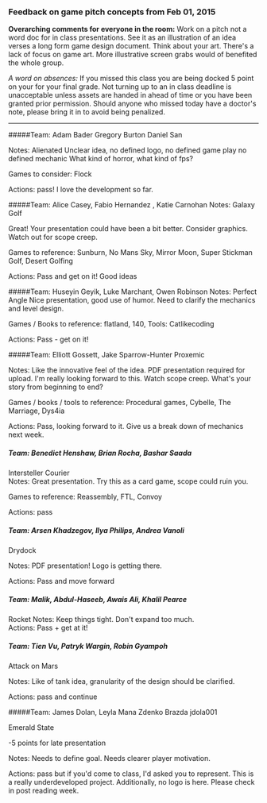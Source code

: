 ### Feedback on game pitch concepts from Feb 01, 2015 

**Overarching comments for everyone in the room:** Work on a pitch not a word doc for in class presentations. See it as an illustration of an idea verses a long form game design document. 
Think about your art. There's a lack of focus on game art. More illustrative screen grabs would of benefited the whole group. 

*A word on absences:* If you missed this class you are  being docked 5 point on your for your final grade. Not turning up to an in class deadline is unacceptable unless assets are handed in ahead of time  or you have been granted prior permission. Should anyone who missed today have a doctor's note, please bring it in to avoid being penalized.  
 
----
#####Team: Adam Bader Gregory Burton Daniel San

Notes: Alienated 
Unclear idea, no defined logo, no defined game play no defined mechanic 
What kind of horror, what kind of fps? 

Games to consider: Flock 

Actions: pass! I love the development so far.  

#####Team: Alice Casey, Fabio Hernandez , Katie Carnohan
Notes: Galaxy Golf 

Great! Your presentation could have been a bit better. Consider graphics. 
Watch out for scope creep. 

Games to reference: Sunburn, No Mans Sky, Mirror Moon, Super Stickman Golf, Desert Golfing  

Actions: Pass and get on it! Good ideas 

#####Team: Huseyin Geyik, Luke Marchant, Owen Robinson 
Notes: Perfect Angle 
Nice presentation, good use of humor. Need to clarify the mechanics and level design. 

Games / Books to reference: flatland, 140, 
Tools: Catlikecoding 

Actions: Pass - get on it! 

#####Team: Elliott Gossett, Jake Sparrow-Hunter 
Proxemic 

Notes: Like the innovative feel of the idea. PDF presentation required for upload. I'm really looking forward to this. Watch scope creep. What's your story from beginning to end? 

Games / books / tools to reference: Procedural games, Cybelle, The Marriage, Dys4ia   

Actions: Pass, looking forward to it. Give us a break down of mechanics next week. 

##### Team: Benedict Henshaw, Brian Rocha, Bashar Saada 
Intersteller Courier  
Notes: Great presentation. Try this as a card game, scope could ruin you. 

Games to reference: Reassembly, FTL, Convoy  
 
Actions: pass

##### Team: Arsen Khadzegov, Ilya Philips, Andrea Vanoli
Drydock 

Notes: PDF presentation! Logo is getting there.  
 
Actions: Pass and move forward 

##### Team: Malik, Abdul-Haseeb, Awais Ali, Khalil Pearce  
Rocket 
Notes: Keep things tight. Don't expand too much.  
Actions: Pass + get at it! 

##### Team: Tien Vu, Patryk Wargin, Robin Gyampoh 
Attack on Mars 

Notes:  Like of tank idea, granularity of the design should be clarified. 
 
Actions: pass and continue 


#####Team: James Dolan, Leyla Mana Zdenko Brazda jdola001 

Emerald State 

-5 points for late presentation 

Notes: Needs to define goal. Needs clearer player motivation. 

Actions: pass but if you'd come to class, I'd asked you to represent. This is a really underdeveloped project. Additionally, no logo is here.  Please check in post reading week. 



